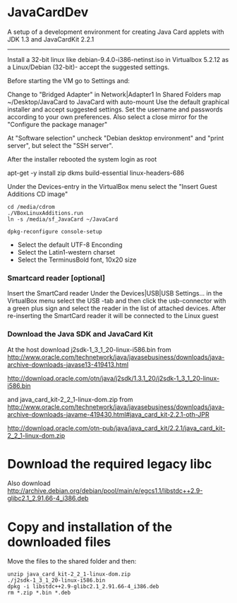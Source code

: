 # JavaCardDev
A setup of a development environment for creating Java Card applets with JDK 1.3 and JavaCardKit 2.2.1
- - -

Install a 32-bit linux like debian-9.4.0-i386-netinst.iso in Virtualbox 5.2.12 as a Linux/Debian (32-bit)- accept the suggested settings.

Before starting the VM go to Settings and:

Change to "Bridged Adapter" in Network|Adapter1
In Shared Folders map ~/Desktop/JavaCard to JavaCard with auto-mount
Use the default graphical installer and accept suggested settings. Set the username and passwords according to your own preferences. Also select a close mirror for the "Configure the package manager"

At "Software selection" uncheck "Debian desktop environment" and "print server", but select the "SSH server".

After the installer rebooted the system login as root

apt-get -y install zip dkms build-essential linux-headers-686

Under the Devices-entry in the VirtualBox menu select the "Insert Guest Additions CD image"

```
cd /media/cdrom
./VBoxLinuxAdditions.run
ln -s /media/sf_JavaCard ~/JavaCard
```

```
dpkg-reconfigure console-setup
```
* Select the default UTF-8 Enconding
* Select the Latin1-western charset
* Select the TerminusBold font, 10x20 size

### Smartcard reader [optional]
Insert the SmartCard reader Under the Devices|USB|USB Settings... in the VirtualBox menu select the USB -tab and then click the usb-connector with a green plus sign and select the reader in the list of attached devices. After re-inserting the SmartCard reader it will be connected to the Linux guest

### Download the Java SDK and JavaCard Kit
At the host download j2sdk-1_3_1_20-linux-i586.bin from http://www.oracle.com/technetwork/java/javasebusiness/downloads/java-archive-downloads-javase13-419413.html

http://download.oracle.com/otn/java/j2sdk/1.3.1_20/j2sdk-1_3_1_20-linux-i586.bin

and java_card_kit-2_2_1-linux-dom.zip from http://www.oracle.com/technetwork/java/javasebusiness/downloads/java-archive-downloads-javame-419430.html#java_card_kit-2.2.1-oth-JPR

http://download.oracle.com/otn-pub/java/java_card_kit/2.2.1/java_card_kit-2_2_1-linux-dom.zip

# Download the required legacy libc

Also download http://archive.debian.org/debian/pool/main/e/egcs1.1/libstdc++2.9-glibc2.1_2.91.66-4_i386.deb 

# Copy and installation of the downloaded files
Move the files to the shared folder and then:

``` 
unzip java_card_kit-2_2_1-linux-dom.zip
./j2sdk-1_3_1_20-linux-i586.bin
dpkg -i libstdc++2.9-glibc2.1_2.91.66-4_i386.deb
rm *.zip *.bin *.deb
```
 
